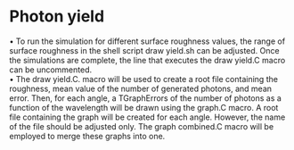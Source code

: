 # Photon yield
• To run the simulation for different surface roughness values, the range of surface
roughness in the shell script draw yield.sh can be adjusted. Once the simulations are complete, the line that executes the draw yield.C macro can be uncommented.<br>
• The draw yield.C. macro will be used to create a root file containing the roughness, mean value of the number of generated photons, and mean error. Then, for
each angle, a TGraphErrors of the number of photons as a function of the wavelength will be drawn using the graph.C macro. A root file containing the graph
will be created for each angle. However, the name of the file should be adjusted
only. The graph combined.C macro will be employed to merge these graphs
into one. <br>
